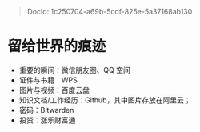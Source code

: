 > DocId: 1c250704-a69b-5cdf-825e-5a37168ab130

# 留给世界的痕迹

- 重要的瞬间：微信朋友圈、QQ 空间
- 证件与书籍：WPS
- 图片与视频：百度云盘
- 知识文档/工作经历：Github，其中图片存放在阿里云；
- 密码：Bitwarden
- 投资：涨乐财富通
